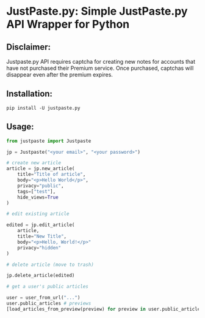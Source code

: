 # **JustPaste.py:** Simple JustPaste.py API Wrapper for Python

## Disclaimer:
Justpaste.py API requires captcha for creating new notes for accounts that have not purchased their Premium service. Once purchased, captchas will disappear even after the premium expires. 

## Installation:

```
pip install -U justpaste.py
```

## Usage:
```python
from justpaste import Justpaste

jp = Justpaste("<your email>", "<your password>")

# create new article
article = jp.new_article(
    title="Title of article",
    body="<p>Hello World</p>",
    privacy="public",
    tags=["test"],
    hide_views=True
)

# edit existing article

edited = jp.edit_article(
    article,
    title="New Title",
    body="<p>Hello, World!</p>"
    privacy="hidden"
)

# delete article (move to trash)

jp.delete_article(edited)

# get a user's public articles

user = user_from_url("...")
user.public_articles # previews
[load_articles_from_preview(preview) for preview in user.public_articles] # full articles

```